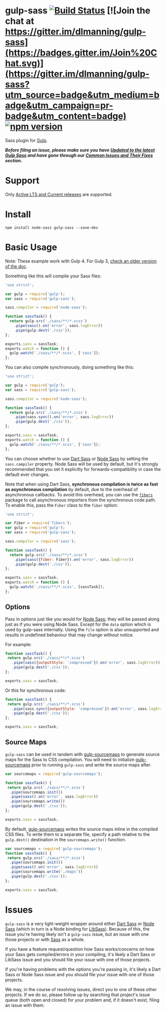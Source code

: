 # gulp-sass [![Build Status](https://travis-ci.org/dlmanning/gulp-sass.svg?branch=master)](https://travis-ci.org/dlmanning/gulp-sass) [![Join the chat at https://gitter.im/dlmanning/gulp-sass](https://badges.gitter.im/Join%20Chat.svg)](https://gitter.im/dlmanning/gulp-sass?utm_source=badge&utm_medium=badge&utm_campaign=pr-badge&utm_content=badge) [![npm version](https://badge.fury.io/js/gulp-sass.svg)](http://badge.fury.io/js/gulp-sass)

Sass plugin for [Gulp](https://github.com/gulpjs/gulp).

**_Before filing an issue, please make sure you have [Updated to the latest Gulp Sass](https://github.com/dlmanning/gulp-sass/wiki/Update-to-the-latest-Gulp-Sass) and have gone through our [Common Issues and Their Fixes](https://github.com/dlmanning/gulp-sass/wiki/Common-Issues-and-Their-Fixes) section._**

# Support

Only [Active LTS and Current releases][1] are supported.

[1]: https://github.com/nodejs/Release#release-schedule

# Install

```
npm install node-sass gulp-sass --save-dev
```

# Basic Usage

Note: These example work with Gulp 4. For Gulp 3, [check an older version of the doc](https://github.com/dlmanning/gulp-sass/tree/v4.0.2).

Something like this will compile your Sass files:

```javascript
'use strict';

var gulp = require('gulp');
var sass = require('gulp-sass');

sass.compiler = require('node-sass');

function sassTask() {
  return gulp.src('./sass/**/*.scss')
    .pipe(sass().on('error', sass.logError))
    .pipe(gulp.dest('./css'));
};

exports.sass = sassTask;
exports.watch = function () {
  gulp.watch('./sass/**/*.scss', ['sass']);
};
```

You can also compile synchronously, doing something like this:

```javascript
'use strict';

var gulp = require('gulp');
var sass = require('gulp-sass');

sass.compiler = require('node-sass');

function sassTask() {
  return gulp.src('./sass/**/*.scss')
    .pipe(sass.sync().on('error', sass.logError))
    .pipe(gulp.dest('./css'));
};

exports.sass = sassTask;
exports.watch = function () {
  gulp.watch('./sass/**/*.scss', ['sass']);
};
```

You can choose whether to use [Dart Sass][] or [Node Sass][] by setting the `sass.compiler` property. Node Sass will be used by default, but it's strongly recommended that you set it explicitly for forwards-compatibility in case the default ever changes.

[Dart Sass]: http://sass-lang.com/dart-sass
[Node Sass]: https://github.com/sass/node-sass

Note that when using Dart Sass, **synchronous compilation is twice as fast as asynchronous compilation** by default, due to the overhead of asynchronous callbacks. To avoid this overhead, you can use the [`fibers`](https://www.npmjs.com/package/fibers) package to call asynchronous importers from the synchronous code path. To enable this, pass the `Fiber` class to the `fiber` option:

```javascript
'use strict';

var Fiber = require('fibers');
var gulp = require('gulp');
var sass = require('gulp-sass');

sass.compiler = require('sass');

function sassTask() {
  return gulp.src('./sass/**/*.scss')
    .pipe(sass({fiber: Fiber}).on('error', sass.logError))
    .pipe(gulp.dest('./css'));
};

exports.sass = sassTask;
exports.watch = function () {
  gulp.watch('./sass/**/*.scss', [sassTask]);
};
```

## Options

Pass in options just like you would for [Node Sass](https://github.com/sass/node-sass#options); they will be passed along just as if you were using Node Sass. Except for the `data` option which is used by gulp-sass internally. Using the `file` option is also unsupported and results in undefined behaviour that may change without notice.

For example:

```javascript
function sassTask() {
 return gulp.src('./sass/**/*.scss')
   .pipe(sass({outputStyle: 'compressed'}).on('error', sass.logError))
   .pipe(gulp.dest('./css'));
};

exports.sass = sassTask;
```

Or this for synchronous code:

```javascript
function sassTask() {
 return gulp.src('./sass/**/*.scss')
   .pipe(sass.sync({outputStyle: 'compressed'}).on('error', sass.logError))
   .pipe(gulp.dest('./css'));
};

exports.sass = sassTask;
```

## Source Maps

`gulp-sass` can be used in tandem with [gulp-sourcemaps](https://github.com/floridoo/gulp-sourcemaps) to generate source maps for the Sass to CSS compilation. You will need to initialize [gulp-sourcemaps](https://github.com/floridoo/gulp-sourcemaps) prior to running `gulp-sass` and write the source maps after.

```javascript
var sourcemaps = require('gulp-sourcemaps');

function sassTask() {
 return gulp.src('./sass/**/*.scss')
  .pipe(sourcemaps.init())
  .pipe(sass().on('error', sass.logError))
  .pipe(sourcemaps.write())
  .pipe(gulp.dest('./css'));
};

exports.sass = sassTask;
```

By default, [gulp-sourcemaps](https://github.com/floridoo/gulp-sourcemaps) writes the source maps inline in the compiled CSS files. To write them to a separate file, specify a path relative to the `gulp.dest()` destination in the `sourcemaps.write()` function.

```javascript
var sourcemaps = require('gulp-sourcemaps');
function sassTask() {
 return gulp.src('./sass/**/*.scss')
  .pipe(sourcemaps.init())
  .pipe(sass().on('error', sass.logError))
  .pipe(sourcemaps.write('./maps'))
  .pipe(gulp.dest('./css'));
};

exports.sass = sassTask;
```

# Issues

`gulp-sass` is a very light-weight wrapper around either [Dart Sass][] or [Node Sass][] (which in turn is a Node binding for [LibSass][]). Because of this, the issue you're having likely isn't a `gulp-sass` issue, but an issue with one those projects or with [Sass][] as a whole.

[LibSass]: https://sass-lang.com/libsass
[Sass]: https://sass-lang.com

If you have a feature request/question how Sass works/concerns on how your Sass gets compiled/errors in your compiling, it's likely a Dart Sass or LibSass issue and you should file your issue with one of those projects.

If you're having problems with the options you're passing in, it's likely a Dart Sass or Node Sass issue and you should file your issue with one of those projects.

We may, in the course of resolving issues, direct you to one of these other projects. If we do so, please follow up by searching that project's issue queue (both open and closed) for your problem and, if it doesn't exist, filing an issue with them.

